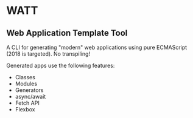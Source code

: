 # WATT
## Web Application Template Tool

A CLI for generating "modern" web applications using pure ECMAScript (2018 is targeted). No transpiling! 

Generated apps use the following features:
* Classes
* Modules
* Generators
* async/await
* Fetch API
* Flexbox
